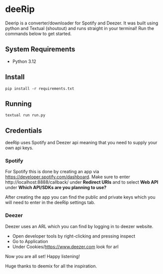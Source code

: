 # deeRip

Deerip is a converter/downloader for Spotify and Deezer. It was built using python and Textual (shoutout) and runs straight in your terminal! Run the commands below to get started. 


## System Requirements
- Python 3.12

## Install

```
pip install -r requirements.txt
```

## Running 
```
textual run run.py
```
## Credentials
deeRip uses Spotify and Deezer api meaning that you need to supply your own api keys. 

### Spotify
For Spotify this is done by creating an app via https://developer.spotify.com/dashboard. 
Make sure to enter http://localhost:8888/callback/ under **Redirect URIs** and to select **Web API** under **Which API/SDKs are you planning to use?**

After creating the app you can find the public and private keys which you will need to enter in the deeRip settings tab.

### Deezer
Deezer uses an ARL which you can find by logging in to deezer website. 
- Open developer tools by right-clicking and pressing inspect
- Go to Application
- Under Cookies/https://www.deezer.com look for arl

Now you are all set! Happy listening!



Huge thanks to deemix for all the inspiration.


